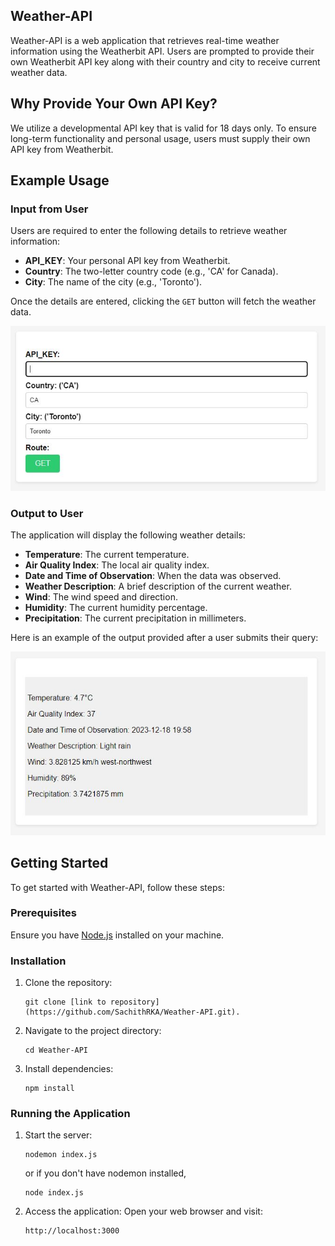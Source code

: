 ## Weather-API

Weather-API is a web application that retrieves real-time weather information using the Weatherbit API. Users are prompted to provide their own Weatherbit API key along with their country and city to receive current weather data.

## Why Provide Your Own API Key?

We utilize a developmental API key that is valid for 18 days only. To ensure long-term functionality and personal usage, users must supply their own API key from Weatherbit.

## Example Usage

### Input from User

Users are required to enter the following details to retrieve weather information:

- **API_KEY**: Your personal API key from Weatherbit.
- **Country**: The two-letter country code (e.g., 'CA' for Canada).
- **City**: The name of the city (e.g., 'Toronto').

Once the details are entered, clicking the `GET` button will fetch the weather data.

![Input Form](Input.JPG)

### Output to User

The application will display the following weather details:

- **Temperature**: The current temperature.
- **Air Quality Index**: The local air quality index.
- **Date and Time of Observation**: When the data was observed.
- **Weather Description**: A brief description of the current weather.
- **Wind**: The wind speed and direction.
- **Humidity**: The current humidity percentage.
- **Precipitation**: The current precipitation in millimeters.

Here is an example of the output provided after a user submits their query:

![Output Display](Output.JPG)

## Getting Started

To get started with Weather-API, follow these steps:

### Prerequisites

Ensure you have [Node.js](https://nodejs.org/en/) installed on your machine.

### Installation

1. Clone the repository:
   ```
   git clone [link to repository](https://github.com/SachithRKA/Weather-API.git).
   ```
2. Navigate to the project directory:
   ```
   cd Weather-API
   ```
3. Install dependencies:
   ```
   npm install
   ```

### Running the Application

1. Start the server:
   ```
   nodemon index.js
   ```
   or if you don't have nodemon installed,
   ```
   node index.js
   ```

2. Access the application:
   Open your web browser and visit:
   ```
   http://localhost:3000
   ```
